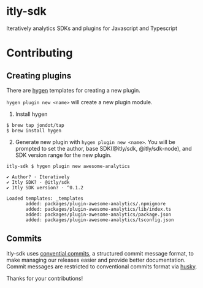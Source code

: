 # itly-sdk
Iteratively analytics SDKs and plugins for Javascript and Typescript

# Contributing

## Creating plugins
There are [hygen](https://github.com/jondot/hygen) templates for creating a new plugin.

`hygen plugin new <name>` will create a new plugin module.

1. Install hygen
```
$ brew tap jondot/tap
$ brew install hygen
```

2. Generate new plugin with `hygen plugin new <name>`. You will be prompted to set the author, base SDK(@itly/sdk, @itly/sdk-node), and SDK version range for the new plugin.
```
itly-sdk $ hygen plugin new awesome-analytics

✔ Author? · Iteratively
✔ Itly SDK? · @itly/sdk
✔ Itly SDK version? · ^0.1.2

Loaded templates: _templates
       added: packages/plugin-awesome-analytics/.npmignore
       added: packages/plugin-awesome-analytics/lib/index.ts
       added: packages/plugin-awesome-analytics/package.json
       added: packages/plugin-awesome-analytics/tsconfig.json
``` 

## Commits
itly-sdk uses [convential commits](https://www.conventionalcommits.org/), a structured commit message format, to make managing our releases easier and provide better documentation. Commit messages are restricted to conventional commits format via [husky](https://www.npmjs.com/package/husky).

Thanks for your contributions!